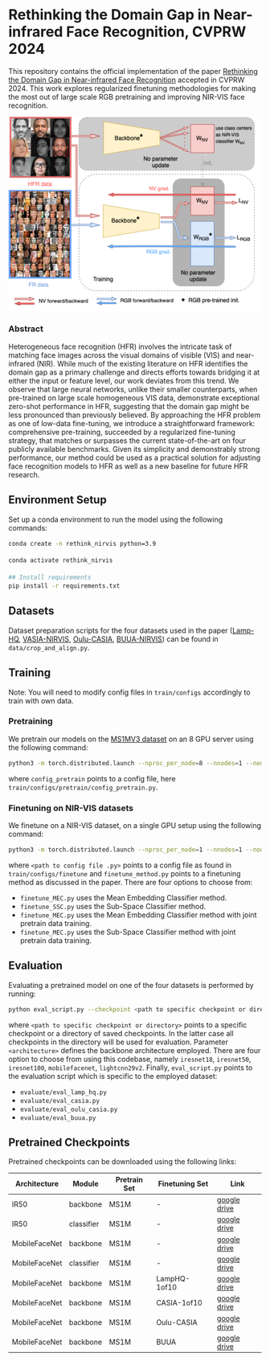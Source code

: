 # Rethinking the Domain Gap in Near-infrared Face Recognition, CVPRW 2024
This repository contains the official implementation of the paper [Rethinking the Domain Gap in Near-infrared Face Recognition](https://arxiv.org/abs/2312.00627) accepted in CVPRW 2024. This work explores regularized finetuning methodologies for making the most out of large scale RGB pretraining and improving NIR-VIS face recognition. 

![](images/method.png)


### Abstract
Heterogeneous face recognition (HFR) involves the intricate task of matching face images across the visual domains of visible (VIS) and near-infrared (NIR). While much of the existing literature on HFR identifies the domain gap as a primary challenge and directs efforts towards bridging it at either the input or feature level, our work deviates from this trend. We observe that large neural networks, unlike their smaller counterparts, when pre-trained on large scale homogeneous VIS data, demonstrate exceptional zero-shot performance in HFR, suggesting that the domain gap might be less pronounced than previously believed. By approaching the HFR problem as one of low-data fine-tuning, we introduce a straightforward framework: comprehensive pre-training, succeeded by a regularized fine-tuning strategy, that matches or surpasses the current state-of-the-art on four publicly available benchmarks. Given its simplicity and demonstrably strong performance, our method could be used as a practical solution for adjusting face recognition models to HFR as well as a new baseline for future HFR research.


## Environment Setup
Set up a conda environment to run the model using the following commands:
```bash
conda create -n rethink_nirvis python=3.9

conda activate rethink_nirvis

## Install requirements
pip install -r requirements.txt
```

## Datasets

Dataset preparation scripts for the four datasets used in the paper ([Lamp-HQ](https://link.springer.com/article/10.1007/s11263-021-01432-4), [VASIA-NIRVIS](https://pythonhosted.org/bob.db.cbsr_nir_vis_2/), [Oulu-CASIA](https://www.v7labs.com/open-datasets/oulu-casia), [BUUA-NIRVIS](https://paperswithcode.com/sota/face-verification-on-buaa-visnir?p=wasserstein-cnn-learning-invariant-features)) can be found in `data/crop_and_align.py`. 


## Training

Note: You will need to modify config files in `train/configs` accordingly to train with own data. 

### Pretraining 
We pretrain our models on the [MS1MV3 dataset](https://openaccess.thecvf.com/content_ICCVW_2019/papers/LSR/Deng_Lightweight_Face_Recognition_Challenge_ICCVW_2019_paper.pdf) 
on an 8 GPU server using the following command:

```bash
python3 -m torch.distributed.launch --nproc_per_node=8 --nnodes=1 --node_rank=0 --master_addr="127.0.0.0" --master_port=1234  pretrain.py --config config_pretrain | tee hist.log
```

where `config_pretrain` points to a config file, here `train/configs/pretrain/config_pretrain.py`.

### Finetuning on NIR-VIS datasets
We finetune on a NIR-VIS dataset, on a single GPU setup using the following command:

```bash
python3 -m torch.distributed.launch --nproc_per_node=1 --nnodes=1 --node_rank=0 --master_addr="127.0.0.0" --master_port=1234 finetune_method.py --config <path to config file >  | tee hist.log
```

where `<path to config file .py>` points to a config file as found in `train/configs/finetune` and `finetune_method.py`
points to a finetuning method as discussed in the paper. There are four options to choose from:

- `finetune_MEC.py` uses the Mean Embedding Classifier method.
- `finetune_SSC.py` uses the Sub-Space Classifier method.
- `finetune_MEC.py` uses the Mean Embedding Classifier method with joint pretrain data training.
- `finetune_MEC.py` uses the Sub-Space Classifier method with joint pretrain data training.

## Evaluation
Evaluating a pretrained model on one of the four datasets is performed by running:

```bash
python eval_script.py --checkpoint <path to specific checkpoint or directory> --architecture <architecture> --gpu_ids <gpu ids>
```

where `<path to specific checkpoint or directory>` points to a specific checkpoint or a directory of saved checkpoints. In the latter case all checkpoints in the directory will be used for evaluation.
Parameter `<architecture>` defines the backbone architecture employed. There are four option to choose from using this codebase, namely `iresnet18`, `iresnet50`, `iresnet100`, `mobilefacenet`, `lightcnn29v2`.
Finally, `eval_script.py` points to the evaluation script which is specific to the employed dataset:
- `evaluate/eval_lamp_hq.py`
- `evaluate/eval_casia.py`
- `evaluate/eval_oulu_casia.py`
- `evaluate/eval_buua.py`

## Pretrained Checkpoints
Pretrained checkpoints can be downloaded using the following links:

| Architecture  | Module | Pretrain Set | Finetuning Set | Link  |
|---------------|--------|--------------|----------------|-------|
| IR50          | backbone   | MS1M     | -              | [google drive](https://drive.google.com/file/d/13zo7KsIpVupRnPfTnE21T-Qdrz8TI8Uj/view?usp=drive_link) |
| IR50          | classifier | MS1M     | -              | [google drive]() |
| MobileFaceNet | backbone   | MS1M     | -              | [google drive](https://drive.google.com/file/d/1cVNwrAeCGR412ArF5oo1Cq3ZtJZMjaw4/view?usp=drive_link) |
| MobileFaceNet | classifier | MS1M     | -              | [google drive]() |
| MobileFaceNet | backbone   | MS1M     | LampHQ-1of10         | [google drive](https://drive.google.com/file/d/1jF9DOve-K4RVlIJvnmzSZEY_9rqFu62m/view?usp=drive_link) |
| MobileFaceNet | backbone   | MS1M     | CASIA-1of10          | [google drive](https://drive.google.com/file/d/1N6l06_aWl-MlukLtrzqx8Dh3cgugqICp/view?usp=drive_link) |
| MobileFaceNet | backbone   | MS1M     | Oulu-CASIA     | [google drive](https://drive.google.com/file/d/1aEFKBfxa0i4ABxyECaPUJaTgM1s9Xftg/view?usp=drive_link) |
| MobileFaceNet | backbone   | MS1M     | BUUA           | [google drive](https://drive.google.com/file/d/1P_Myh0LAn-y5D_4oePjx0NB61ySWmrTX/view?usp=drive_link) |
